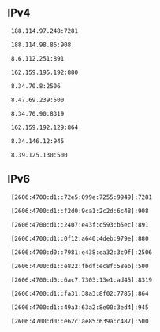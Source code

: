 ## IPv4
```
 188.114.97.248:7281
```
```
 188.114.98.86:908
```
```
 8.6.112.251:891
```
```
 162.159.195.192:880
```
```
 8.34.70.8:2506
```
```
 8.47.69.239:500
```
```
 8.34.70.90:8319
```
```
 162.159.192.129:864
```
```
 8.34.146.12:945
```
```
 8.39.125.130:500
```

## IPv6
```
 [2606:4700:d1::72e5:099e:7255:9949]:7281
```
```
 [2606:4700:d1::f2d0:9ca1:2c2d:6c48]:908
```
```
 [2606:4700:d1::2407:e43f:c593:b5ec]:891
```
```
 [2606:4700:d1::0f12:a640:4deb:979e]:880
```
```
 [2606:4700:d0::7981:e438:ea32:3c9f]:2506
```
```
 [2606:4700:d1::e822:fbdf:ec8f:58eb]:500
```
```
 [2606:4700:d0::6ac7:7303:13e1:ad45]:8319
```
```
 [2606:4700:d1::fa31:38a3:8f02:7785]:864
```
```
 [2606:4700:d1::49a3:63a2:8e00:3ed4]:945
```
```
 [2606:4700:d0::e62c:ae85:639a:c487]:500
```
